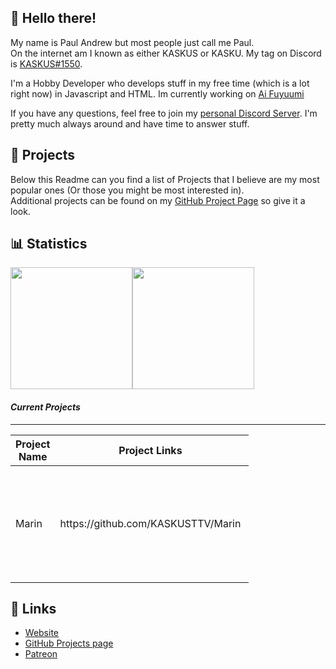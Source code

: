 <!-- Links -->
[kaskus]: https://discord.bio/p/kaskusttv
[Achan]: https://fuyuumi.ga
[discord]: https://kaskus.cf
[website]: https://kaskus.cf
[github]: https://github.com/KASKUSTTV
[patreon]: https://patreon.com/KASKUSTTV

## 👋 Hello there!
My name is Paul Andrew but most people just call me Paul.  
On the internet am I known as either KASKUS or KASKU. My tag on Discord is [KASKUS#1550][kaskus].

I'm a Hobby Developer who develops stuff in my free time (which is a lot right now) in Javascript and HTML. Im currently working on [Ai Fuyuumi][Achan]

If you have any questions, feel free to join my [personal Discord Server][discord]. I'm pretty much always around and have time to answer stuff.

## 📁 Projects
Below this Readme can you find a list of Projects that I believe are my most popular ones (Or those you might be most interested in).  
Additional projects can be found on my [GitHub Project Page][github] so give it a look.

## 📊 Statistics
<img height="195px" src="https://github-readme-stats.vercel.app/api?username=NotKaskus&show_icons=true&hide_rank=true&title_color=3498db&bg_color=ffffff00&text_color=718096&disable_animations=true"><img height="195px" src="https://github-readme-stats.vercel.app/api/top-langs/?username=NotKaskus&layout=compact&title_color=3498db&bg_color=ffffff00&text_color=718096">

<h4> <i> Current Projects </i> </h4>
    <hr>
    <table class="tg" style="undefined;table-layout: fixed; width: 381px">
    <colgroup>
    <col style="width: 110px">
    <col style="width: 116px">
    <col style="width: 155px">
    </colgroup>
    <thead>
      <tr>
        <th class="tg-0lax">Project Name<br></th>
        <th class="tg-baqh">Project Links<br></th>
        <th class="tg-0lax">Project Description<br></th>
      </tr>
    </thead>
    <tbody>
      <tr>
        <td class="tg-0lax">Marin<br></td>
        <td class="tg-0lax">https://github.com/KASKUSTTV/Marin</td>
        <td class="tg-0lax">A anime bot for discord that has a ton of features to help you managing your servers.</td>
      </tr>
    </tbody>
    </table>

## 🔗 Links
- [Website]
- [GitHub Projects page][github]
- [Patreon]
